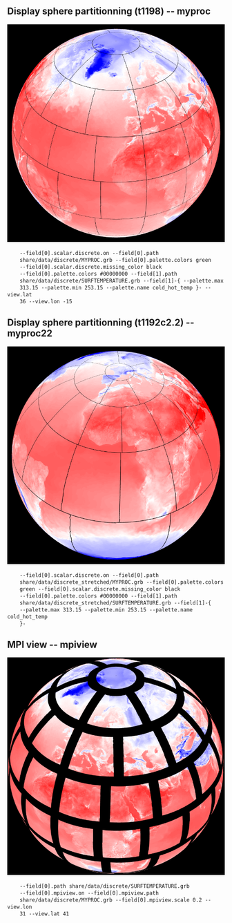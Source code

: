 ## Display sphere partitionning (t1198)                              -- myproc
![](share/test/myproc/TEST_0000.png)

```
    --field[0].scalar.discrete.on --field[0].path 
    share/data/discrete/MYPROC.grb --field[0].palette.colors green 
    --field[0].scalar.discrete.missing_color black 
    --field[0].palette.colors #00000000 --field[1].path 
    share/data/discrete/SURFTEMPERATURE.grb --field[1]-{ --palette.max 
    313.15 --palette.min 253.15 --palette.name cold_hot_temp }- --view.lat 
    36 --view.lon -15 
```
## Display sphere partitionning (t1192c2.2)                          -- myproc22
![](share/test/myproc22/TEST_0000.png)

```
    --field[0].scalar.discrete.on --field[0].path 
    share/data/discrete_stretched/MYPROC.grb --field[0].palette.colors 
    green --field[0].scalar.discrete.missing_color black 
    --field[0].palette.colors #00000000 --field[1].path 
    share/data/discrete_stretched/SURFTEMPERATURE.grb --field[1]-{ 
    --palette.max 313.15 --palette.min 253.15 --palette.name cold_hot_temp 
    }- 
```
## MPI view                                                          -- mpiview
![](share/test/mpiview/TEST_0000.png)

```
    --field[0].path share/data/discrete/SURFTEMPERATURE.grb 
    --field[0].mpiview.on --field[0].mpiview.path 
    share/data/discrete/MYPROC.grb --field[0].mpiview.scale 0.2 --view.lon 
    31 --view.lat 41 
```
